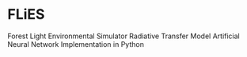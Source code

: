 # FLiES
Forest Light Environmental Simulator Radiative Transfer Model Artificial Neural Network Implementation in Python
